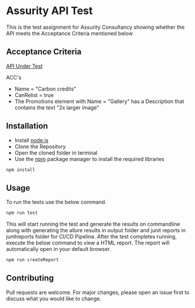 # Assurity API Test

This is the test assignment for Assurity Consultancy showing whether the API meets the Acceptance Criteria mentioned below

## Acceptance Criteria

[API Under Test](https://api.tmsandbox.co.nz/v1/Categories/6327/Details.json?catalogue=false)

ACC's
* Name = "Carbon credits"
* CanRelist = true
* The Promotions element with Name = "Gallery" has a Description that contains the text "2x larger image"
 

## Installation

* Install [node.js](https://nodejs.org/en/download/)
* Clone the Repository
* Open the cloned folder in terminal
* Use the [npm](https://www.npmjs.com/package/npm) package manager to install the required libraries

```bash
npm install
```

## Usage

To run the tests use the below command. 
```bash
npm run test
```
This will start running the test and generate the results on commandline along with generating the allure results in output folder and junit reports in junitreports folder for CI/CD Pipeline. 
After the test completes running, execute the below command to view a HTML report. The report will automatically open in your default browser.
```bash
npm run createReport
```
## Contributing
Pull requests are welcome. For major changes, please open an issue first to discuss what you would like to change. 
